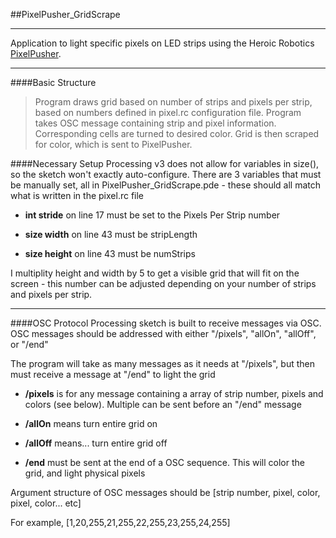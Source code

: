 ##PixelPusher_GridScrape

___

Application to light specific pixels on LED strips using the Heroic Robotics [PixelPusher](www.heroicrobotics.com/products/pixelpusher).  
___
####Basic Structure
>Program draws grid based on number of strips and pixels per strip, based on numbers defined in pixel.rc configuration file.  Program takes OSC message containing strip and pixel information.  Corresponding cells are turned to desired color.  Grid is then scraped for color, which is sent to PixelPusher.


####Necessary Setup
Processing v3 does not allow for variables in size(), so the sketch won't exactly auto-configure.  There are 3 variables that must be manually set, all in PixelPusher_GridScrape.pde - these should all match what is written in the pixel.rc file

+ **int stride** on line 17 must be set to the Pixels Per Strip number

+ **size width** on line 43 must be stripLength

+ **size height** on line 43 must be numStrips

I multiplity height and width by 5 to get a visible grid that will fit on the screen - this number can be adjusted depending on your number of strips and pixels per strip.

___
####OSC Protocol
Processing sketch is built to receive messages via OSC.  
OSC messages should be addressed with either "/pixels", "allOn", "allOff", or "/end"

The program will take as many messages as it needs at "/pixels", but then must receive a message at "/end" to light the grid

+ **/pixels** is for any message containing a array of strip number, pixels and colors (see below).  Multiple can be sent before an "/end" message

+ **/allOn** means turn entire grid on

+ **/allOff** means... turn entire grid off

+ **/end** must be sent at the end of a OSC sequence.  This will color the grid, and light physical pixels

Argument structure of OSC messages should be [strip number, pixel, color, pixel, color... etc]

For example, [1,20,255,21,255,22,255,23,255,24,255]



